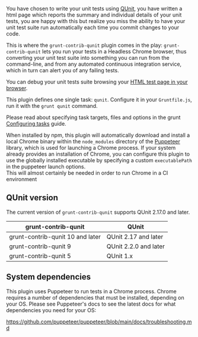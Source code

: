 You have chosen to write your unit tests using [QUnit](https://qunitjs.com/), you have written a
html page which reports the summary and individual details of your unit
tests, you are happy with this but realize you miss the ability to have your
unit test suite run automatically each time you commit changes to your
code.

This is where the `grunt-contrib-qunit` plugin comes in the play:
`grunt-contrib-qunit` lets you run your tests in a Headless Chrome
browser, thus converting your unit test suite into something you can run
from the command-line, and from any automated continuous integration service,
which in turn can alert you of any failing tests.

You can debug your unit tests suite browsing your [HTML test page in your browser](https://qunitjs.com/browser/).

This plugin defines one single task: `qunit`. Configure it in your `Gruntfile.js`, run it with the `grunt qunit` command.

Please read about specifying task targets, files and options in the grunt [Configuring tasks](https://gruntjs.com/configuring-tasks) guide.

When installed by npm, this plugin will automatically download and install a local
Chrome binary within the `node_modules` directory of the [Puppeteer][] library,
which is used for launching a Chrome process.  If your system already provides an
installation of Chrome, you can configure this plugin to use the globally installed
executable by specifying a custom `executablePath` in the puppeteer launch options.  
This will almost certainly be needed in order to run Chrome in a CI environment

[Puppeteer]: https://pptr.dev/

## QUnit version

The current version of `grunt-contrib-qunit` supports QUnit 2.17.0 and later.

| grunt-contrib-qunit | QUnit
|--|--
| grunt-contrib-qunit 10 and later | QUnit 2.17 and later
| grunt-contrib-qunit 9 | QUnit 2.2.0 and later
| grunt-contrib-qunit 5 | QUnit 1.x

## System dependencies

This plugin uses Puppeteer to run tests in a Chrome process. Chrome requires a number of dependencies that must be installed, depending on your OS.
Please see Puppeteer's docs to see the latest docs for what dependencies you need for your OS:

https://github.com/puppeteer/puppeteer/blob/main/docs/troubleshooting.md
